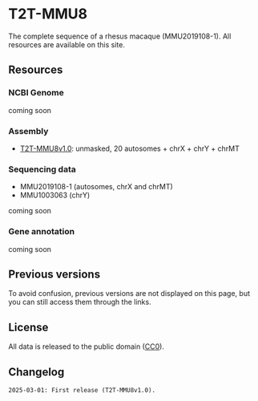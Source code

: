 # T2T-MMU8

The complete sequence of a rhesus macaque (MMU2019108-1). All resources are available on this site.

## Resources

### NCBI Genome

coming soon

### Assembly

- [T2T-MMU8v1.0](https://synplotter.sjtu.edu.cn/disk2/T2T-MMU8/v1.0/T2T-MMU8.v1.0.fasta.gz): unmasked, 20 autosomes + chrX + chrY + chrMT

### Sequencing data

- MMU2019108-1 (autosomes, chrX and chrMT)
- MMU1003063 (chrY)

coming soon

### Gene annotation

coming soon

## Previous versions

To avoid confusion, previous versions are not displayed on this page, but you can still access them through the links.

## License

All data is released to the public domain ([CC0](https://creativecommons.org/publicdomain/zero/1.0/)).

## Changelog

```
2025-03-01: First release (T2T-MMU8v1.0).
```
